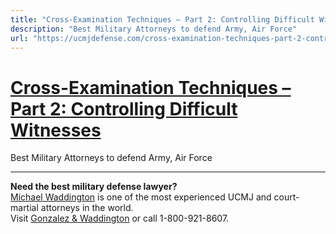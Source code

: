 ```yaml
---
title: "Cross-Examination Techniques – Part 2: Controlling Difficult Witnesses"
description: "Best Military Attorneys to defend Army, Air Force"
url: "https://ucmjdefense.com/cross-examination-techniques-part-2-controlling-difficult-witnesses-on-cross-examination.html"
---
```


# [Cross-Examination Techniques – Part 2: Controlling Difficult Witnesses](https://ucmjdefense.com/cross-examination-techniques-part-2-controlling-difficult-witnesses-on-cross-examination.html)

Best Military Attorneys to defend Army, Air Force

---

**Need the best military defense lawyer?**  
[Michael Waddington](https://ucmjdefense.com/attorneys/michael-stewart-waddington-partner.html) is one of the most experienced UCMJ and court-martial attorneys in the world.  
Visit [Gonzalez & Waddington](https://ucmjdefense.com) or call 1-800-921-8607.
